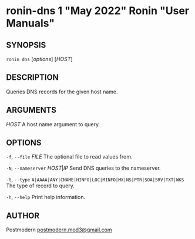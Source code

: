 # ronin-dns 1 "May 2022" Ronin "User Manuals"

## SYNOPSIS

`ronin dns` [*options*] [*HOST*]

## DESCRIPTION

Queries DNS records for the given host name.

## ARGUMENTS

*HOST*
  A host name argument to query.

## OPTIONS

`-f`, `--file` *FILE*
  The optional file to read values from.

`-N`, `--nameserver` *HOST*|*IP*
  Send DNS queries to the nameserver.

`-t`, `--type` `A|AAAA|ANY|CNAME|HINFO|LOC|MINFO|MX|NS|PTR|SOA|SRV|TXT|WKS`
  The type of record to query.

`-h`, `--help`
  Print help information.

## AUTHOR

Postmodern <postmodern.mod3@gmail.com>

